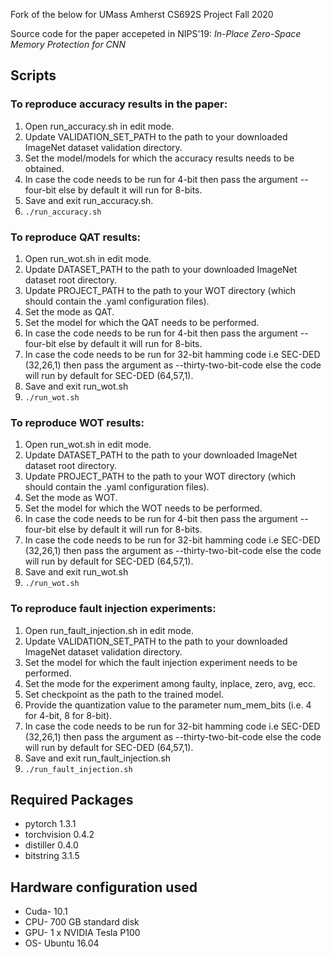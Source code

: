 Fork of the below for UMass Amherst CS692S Project Fall 2020

Source code for the paper accepeted in NIPS'19: 
*In-Place Zero-Space Memory Protection for CNN*

## Scripts
### To reproduce accuracy results in the paper:

1. Open run_accuracy.sh in edit mode. <br/>
2. Update VALIDATION_SET_PATH to the path to your downloaded ImageNet dataset validation directory. <br/>
3. Set the model/models for which the accuracy results needs to be obtained. <br/>
4. In case the code needs to be run for 4-bit then pass the argument --four-bit else by default it will run for 8-bits. <br/>
5. Save and exit run_accuracy.sh. <br/>
5. `./run_accuracy.sh `

### To reproduce QAT results:  

1. Open run_wot.sh in edit mode. <br/>
2. Update DATASET_PATH to the path to your downloaded ImageNet dataset root directory. <br/>
3. Update PROJECT_PATH to the path to your WOT directory (which should contain the .yaml configuration files). <br/>
4. Set the mode as QAT. <br/>
5. Set the model for which the QAT needs to be performed. <br/>
6. In case the code needs to be run for 4-bit then pass the argument --four-bit else by default it will run for 8-bits. <br/>
7. In case the code needs to be run for 32-bit hamming code i.e SEC-DED (32,26,1) then pass the argument as --thirty-two-bit-code else the code will run by default for SEC-DED (64,57,1). <br/>
8. Save and exit run_wot.sh <br/>
9. `./run_wot.sh `

### To reproduce WOT results:

1. Open run_wot.sh in edit mode. <br/>
2. Update DATASET_PATH to the path to your downloaded ImageNet dataset root directory. <br/>
3. Update PROJECT_PATH to the path to your WOT directory (which should contain the .yaml configuration files). <br/>
4. Set the mode as WOT. <br/>
5. Set the model for which the WOT needs to be performed. <br/>
6. In case the code needs to be run for 4-bit then pass the argument --four-bit else by default it will run for 8-bits. <br/> 
7. In case the code needs to be run for 32-bit hamming code i.e SEC-DED (32,26,1) then pass the argument as --thirty-two-bit-code else the code will run by default for SEC-DED (64,57,1). <br/>
8. Save and exit run_wot.sh <br/>
9. `./run_wot.sh `


### To reproduce fault injection experiments:

1. Open run_fault_injection.sh in edit mode. <br/>
2. Update VALIDATION_SET_PATH to the path to your downloaded ImageNet dataset validation directory. <br/>
2. Set the model for which the fault injection experiment needs to be performed. <br/>
3. Set the mode for the experiment among faulty, inplace, zero, avg, ecc. <br/> 
4. Set checkpoint as the path to the trained model. <br/>
5. Provide the quantization value to the parameter num_mem_bits (i.e. 4 for 4-bit, 8 for 8-bit). <br/>
6. In case the code needs to be run for 32-bit hamming code i.e SEC-DED (32,26,1) then pass the argument as --thirty-two-bit-code else the code will run by default for SEC-DED (64,57,1). <br/>
7. Save and exit run_fault_injection.sh <br/>
8. `./run_fault_injection.sh `


## Required Packages
* pytorch 1.3.1
* torchvision 0.4.2
* distiller 0.4.0
* bitstring 3.1.5

## Hardware configuration used
* Cuda- 10.1
* CPU- 700 GB standard disk
* GPU- 1 x NVIDIA Tesla P100
* OS- Ubuntu 16.04
